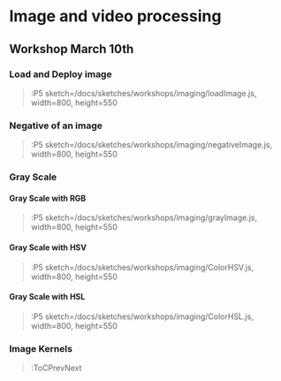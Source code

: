 # Image and video processing

## Workshop March 10th

### Load and Deploy image

> :P5 sketch=/docs/sketches/workshops/imaging/loadImage.js, width=800, height=550

### Negative of an image

> :P5 sketch=/docs/sketches/workshops/imaging/negativeImage.js, width=800, height=550

### Gray Scale

#### Gray Scale with RGB

> :P5 sketch=/docs/sketches/workshops/imaging/grayImage.js, width=800, height=550

#### Gray Scale with HSV

> :P5 sketch=/docs/sketches/workshops/imaging/ColorHSV.js, width=800, height=550

#### Gray Scale with HSL

> :P5 sketch=/docs/sketches/workshops/imaging/ColorHSL.js, width=800, height=550

### Image Kernels


> :ToCPrevNext